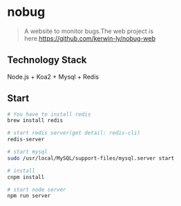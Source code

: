 # nobug
>A website to monitor bugs.The web project is here.https://github.com/kerwin-ly/nobug-web

## Technology Stack
Node.js + Koa2 + Mysql + Redis

## Start
```bash
# You have to install redis
brew install redis

# start redis server(get detail: redis-cli)
redis-server

# start mysql
sudo /usr/local/MySQL/support-files/mysql.server start

# install
cnpm install

# start node server
npm run server

```
